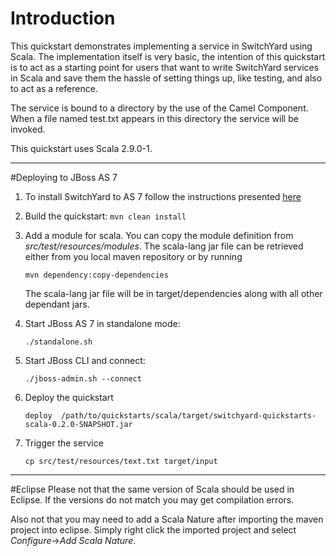 # Introduction
This quickstart demonstrates implementing a service in SwitchYard using Scala. The implementation itself is very basic, the intention
of this quickstart is to act as a starting point for users that want to write SwitchYard services in Scala and save them the hassle
of setting things up, like testing, and also to act as a reference.

The service is bound to a directory by the use of the Camel Component. When a file named test.txt appears in this directory 
the service will be invoked.

This quickstart uses Scala 2.9.0-1.

----

#Deploying to JBoss AS 7
1. To install SwitchYard to AS 7 follow the instructions presented [here](http://community.jboss.org/wiki/SwitchYardOnAS7)
2. Build the quickstart:
    `mvn clean install`
    
3. Add a module for scala.
You can copy the module definition from _src/test/resources/modules_.
   The scala-lang jar file can be retrieved either from you local maven repository or by running
   
    `mvn dependency:copy-dependencies`
    
   The scala-lang jar file will be in target/dependencies along with all other dependant jars.
   
4. Start JBoss AS 7 in standalone mode:

     `./standalone.sh` 
     
5. Start JBoss CLI and connect: 

    `./jboss-admin.sh --connect`
    
6. Deploy the quickstart

     `deploy  /path/to/quickstarts/scala/target/switchyard-quickstarts-scala-0.2.0-SNAPSHOT.jar`
     
7. Trigger the service

    `cp src/test/resources/text.txt target/input`

----
    
#Eclipse
Please not that the same version of Scala should be used in Eclipse. If the versions do not match you may get compilation
errors. 

Also not that you may need to add a Scala Nature after importing the maven project into eclipse. Simply right click the
imported project and select _Configure_->_Add Scala Nature_.
